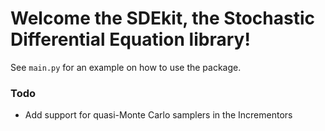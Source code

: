 # Welcome the SDEkit, the Stochastic Differential Equation library!

See `main.py` for an example on how to use the package. 

### Todo

- Add support for quasi-Monte Carlo samplers in the Incrementors
